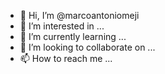 - 👋 Hi, I’m @marcoantoniomeji
- 👀 I’m interested in ...
- 🌱 I’m currently learning ...
- 💞️ I’m looking to collaborate on ...
- 📫 How to reach me ...

<!---
marcoantoniomeji/marcoantoniomeji is a ✨ special ✨ repository because its `README.md` (this file) appears on your GitHub profile.
You can click the Preview link to take a look at your changes.
--->

